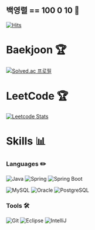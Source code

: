 ## 백영렬 == 100 0 10 👋
[![Hits](https://hits.seeyoufarm.com/api/count/incr/badge.svg?url=https%3A%2F%2Fgithub.com%2F100-0-10%2Fhit-counter&count_bg=%239CCCFF&title_bg=%2351B6FF&icon=&icon_color=%23FF0B0B&title=hits&edge_flat=false)](https://hits.seeyoufarm.com)

# Baekjoon 🏆
[![Solved.ac 프로필](http://mazassumnida.wtf/api/v2/generate_badge?boj=byr1215)](https://solved.ac/byr1215)

# LeetCode 🏆
[![Leetcode Stats](https://leetcard.jacoblin.cool/zzickgwan)](https://leetcode.com/zzickgwan)

# Skills 📊
### Languages ✏️
![Java](https://img.shields.io/badge/Java-007396.svg?&style=for-the-badge&logo=java&logoColor=white)
![Spring](https://img.shields.io/badge/Spring-6DB33F.svg?&style=for-the-badge&logo=Spring&logoColor=white)
![Spring Boot](https://img.shields.io/badge/SpringBoot-6DB33F.svg?&style=for-the-badge&logo=SpringBoot&logoColor=white)

![MySQL](https://img.shields.io/badge/MySQL-4479A1.svg?&style=for-the-badge&logo=MySQL&logoColor=white)
![Oracle](https://img.shields.io/badge/Oracle-F80000.svg?&style=for-the-badge&logo=Oracle&logoColor=white)
![PostgreSQL](https://img.shields.io/badge/PostgreSQL-336791.svg?&style=for-the-badge&logo=PostgreSQL&logoColor=white)

### Tools 🛠️
![Git](https://img.shields.io/badge/Git-F05032.svg?&style=for-the-badge&logo=Git&logoColor=white)
![Eclipse](https://img.shields.io/badge/Eclipse%20IDE-2C2255.svg?&style=for-the-badge&logo=Eclipse%20IDE&logoColor=white)
![IntelliJ](https://img.shields.io/badge/IntelliJ%20IDE-2C2255.svg?&style=for-the-badge&logo=intellijidea&logoColor=white)


